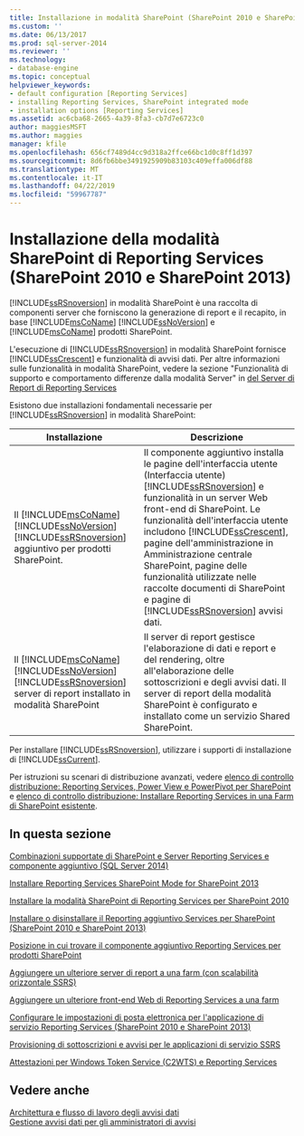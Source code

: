 ```yaml
---
title: Installazione in modalità SharePoint (SharePoint 2010 e SharePoint 2013) di Reporting Services | Microsoft Docs
ms.custom: ''
ms.date: 06/13/2017
ms.prod: sql-server-2014
ms.reviewer: ''
ms.technology:
- database-engine
ms.topic: conceptual
helpviewer_keywords:
- default configuration [Reporting Services]
- installing Reporting Services, SharePoint integrated mode
- installation options [Reporting Services]
ms.assetid: ac6cba68-2665-4a39-8fa3-cb7d7e6723c0
author: maggiesMSFT
ms.author: maggies
manager: kfile
ms.openlocfilehash: 656cf7489d4cc9d318a2ffce66bc1d0c8ff1d397
ms.sourcegitcommit: 8d6fb6bbe3491925909b83103c409effa006df88
ms.translationtype: MT
ms.contentlocale: it-IT
ms.lasthandoff: 04/22/2019
ms.locfileid: "59967787"
---
```

# <a name="reporting-services-sharepoint-mode-installation-sharepoint-2010-and-sharepoint-2013"></a>Installazione della modalità SharePoint di Reporting Services (SharePoint 2010 e SharePoint 2013)
  [!INCLUDE[ssRSnoversion](../../includes/ssrsnoversion-md.md)] in modalità SharePoint è una raccolta di componenti server che forniscono la generazione di report e il recapito, in base [!INCLUDE[msCoName](../../includes/msconame-md.md)] [!INCLUDE[ssNoVersion](../../includes/ssnoversion-md.md)] e [!INCLUDE[msCoName](../../includes/msconame-md.md)] prodotti SharePoint.  
  
 L'esecuzione di [!INCLUDE[ssRSnoversion](../../includes/ssrsnoversion-md.md)] in modalità SharePoint fornisce [!INCLUDE[ssCrescent](../../includes/sscrescent-md.md)] e funzionalità di avvisi dati. Per altre informazioni sulle funzionalità in modalità SharePoint, vedere la sezione "Funzionalità di supporto e comportamento differenze dalla modalità Server" in [del Server di Report di Reporting Services](../reporting-services-report-server.md)  
  
 Esistono due installazioni fondamentali necessarie per [!INCLUDE[ssRSnoversion](../../includes/ssrsnoversion-md.md)] in modalità SharePoint:  
  
|Installazione|Descrizione|  
|------------------|-----------------|  
|Il [!INCLUDE[msCoName](../../includes/msconame-md.md)] [!INCLUDE[ssNoVersion](../../includes/ssnoversion-md.md)] [!INCLUDE[ssRSnoversion](../../includes/ssrsnoversion-md.md)] aggiuntivo per prodotti SharePoint.|Il componente aggiuntivo installa le pagine dell'interfaccia utente (Interfaccia utente) [!INCLUDE[ssRSnoversion](../../includes/ssrsnoversion-md.md)] e funzionalità in un server Web front-end di SharePoint. Le funzionalità dell'interfaccia utente includono [!INCLUDE[ssCrescent](../../includes/sscrescent-md.md)], pagine dell'amministrazione in Amministrazione centrale SharePoint, pagine delle funzionalità utilizzate nelle raccolte documenti di SharePoint e pagine di [!INCLUDE[ssRSnoversion](../../includes/ssrsnoversion-md.md)] avvisi dati.|  
|Il [!INCLUDE[msCoName](../../includes/msconame-md.md)] [!INCLUDE[ssNoVersion](../../includes/ssnoversion-md.md)] [!INCLUDE[ssRSnoversion](../../includes/ssrsnoversion-md.md)] server di report installato in modalità SharePoint|Il server di report gestisce l'elaborazione di dati e report e del rendering, oltre all'elaborazione delle sottoscrizioni e degli avvisi dati. Il server di report della modalità SharePoint è configurato e installato come un servizio Shared SharePoint.|  
  
 Per installare [!INCLUDE[ssRSnoversion](../../includes/ssrsnoversion-md.md)], utilizzare i supporti di installazione di [!INCLUDE[ssCurrent](../../includes/sscurrent-md.md)].  
  
 Per istruzioni su scenari di distribuzione avanzati, vedere [elenco di controllo distribuzione: Reporting Services, Power View e PowerPivot per SharePoint](../../sql-server/install/deployment-checklist-reporting-services-power-view-power-pivot-for-sharepoint.md) e [elenco di controllo distribuzione: Installare Reporting Services in una Farm di SharePoint esistente](../../sql-server/install/deployment-checklist-install-reporting-services-existing-sharepoint-farm.md).  
  
## <a name="in-this-section"></a>In questa sezione  
 [Combinazioni supportate di SharePoint e Server Reporting Services e componente aggiuntivo &#40;SQL Server 2014&#41;](supported-combinations-of-sharepoint-and-reporting-services-server.md)  
  
 [Installare Reporting Services SharePoint Mode for SharePoint 2013](../../sql-server/install/install-reporting-services-sharepoint-mode-for-sharepoint-2013.md)  
  
 [Installare la modalità SharePoint di Reporting Services per SharePoint 2010](../../sql-server/install/install-reporting-services-sharepoint-mode-for-sharepoint-2010.md)  
  
 [Installare o disinstallare il Reporting aggiuntivo Services per SharePoint &#40;SharePoint 2010 e SharePoint 2013&#41;](install-or-uninstall-the-reporting-services-add-in-for-sharepoint.md)  
  
 [Posizione in cui trovare il componente aggiuntivo Reporting Services per prodotti SharePoint](where-to-find-the-reporting-services-add-in-for-sharepoint-products.md)  
  
 [Aggiungere un ulteriore server di report a una farm &#40;con scalabilità orizzontale SSRS&#41;](add-an-additional-report-server-to-a-farm-ssrs-scale-out.md)  
  
 [Aggiungere un ulteriore front-end Web di Reporting Services a una farm](add-an-additional-reporting-services-web-front-end-to-a-farm.md)  
  
 [Configurare le impostazioni di posta elettronica per l'applicazione di servizio Reporting Services &#40;SharePoint 2010 e SharePoint 2013&#41;](configure-e-mail-for-a-reporting-services-service-application.md)  
  
 [Provisioning di sottoscrizioni e avvisi per le applicazioni di servizio SSRS](provision-subscriptions-and-alerts-for-ssrs-service-applications.md)  
  
 [Attestazioni per Windows Token Service &#40;C2WTS&#41; e Reporting Services](../../sql-server/install/claims-to-windows-token-service-c2wts-and-reporting-services.md)  
  
## <a name="see-also"></a>Vedere anche  
 [Architettura e flusso di lavoro degli avvisi dati](../reporting-services-data-alerts.md#AlertingWF)   
 [Gestione avvisi dati per gli amministratori di avvisi](../data-alert-manager-for-alerting-administrators.md)  
  
  
